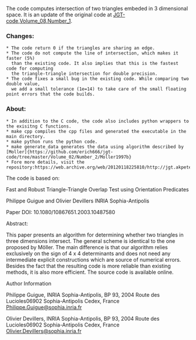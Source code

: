 The code computes intersection of two triangles embeded in 3 dimensional space. It is an update of the original code at [JGT-code,Volume_08,Number_1](https://github.com/erich666/jgt-code/tree/master/Volume_08/Number_1/Guigue2003).

### Changes:
	* The code return 0 if the triangles are sharing an edge.
	* The code do not compute the line of intersection, which makes it faster (5%) 
	  than the existing code. It also implies that this is the fastest code for computing 
	  the triangle-triangle intersection for double precision.
	* The code fixes a small bug in the existing code. While comparing two double value, 
	  we add a small tolerance (1e=14) to take care of the small floating point errors that the code builds.

### About:
	* In addition to the C code, the code also includes python wrappers to the exisitng C functions.
	* make cpp compiles the cpp files and generated the executable in the main directory.
	* make python runs the python code.
	* make generate_data generates the data using algorithm described by [Moller]{https://github.com/erich666/jgt-code/tree/master/Volume_02/Number_2/Moller1997b}
	* Fore more details, visit the repository:https://web.archive.org/web/20120118225810/http://jgt.akpeters.com/papers/GuigueDevillers03/.

The code is based on:

Fast and Robust Triangle-Triangle Overlap Test using Orientation Predicates

Philippe Guigue and Olivier Devillers
INRIA Sophia-Antipolis

Paper DOI: 10.1080/10867651.2003.10487580

Abstract:

This paper presents an algorithm for determining whether two triangles in three dimensions intersect. The general scheme is identical to the one proposed by Möller. The main difference is that our algorithm relies exclusively on the sign of 4 x 4 determinants and does not need any intermediate explicit constructions which are source of numerical errors. Besides the fact that the resulting code is more reliable than existing methods, it is also more efficient. The source code is available online.

Author Information

Philippe Guigue, INRIA Sophia-Antipolis, BP 93, 2004 Route des Lucioles06902 Sophia-Antipolis Cedex, France Philippe.Guigue@sophia.inria.fr

Olivier Devillers, INRIA Sophia-Antipolis, BP 93, 2004 Route des Lucioles06902 Sophia-Antipolis Cedex, France Olivier.Devillers@sophia.inria.fr
